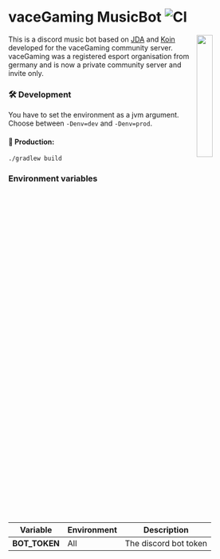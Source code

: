 # vaceGaming MusicBot ![CI](https://github.com/jonaznas/vacegaming-musicbot/workflows/CI/badge.svg)

<img align="right" src="https://i.imgur.com/RflqQ0I.png" width=25%>

This is a discord music bot based on [JDA](https://github.com/DV8FromTheWorld/JDA) and [Koin](https://github.com/InsertKoinIO/koin) developed for the vaceGaming community server.
vaceGaming was a registered esport organisation from germany and is now a private community server and invite only.

### 🛠 Development

You have to set the environment as a jvm argument. Choose between ``-Denv=dev`` and ``-Denv=prod``.

#### 🧱 Production:

```
./gradlew build
```

### Environment variables

Variable | Environment | Description
-------- | ----------- | -----------
**BOT_TOKEN** | All | The discord bot token
